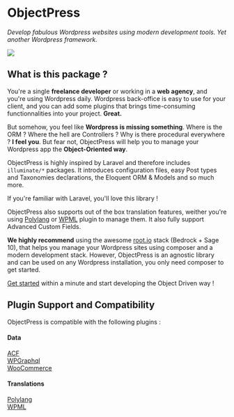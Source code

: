 # ObjectPress
*Develop fabulous Wordpress websites using modern development tools. Yet another Wordpress framework.*

![](/_images/op-bcknd.jpg)

## What is this package ?

You're a single **freelance developer** or working in a **web agency**, and you're using Wordpress daily. Wordpress back-office is easy to use for your client, and you can add some plugins that brings time-consuming functionnalities into your project. **Great.**  

But somehow, you feel like **Wordpress is missing something**. Where is the ORM ? Where the hell are Controllers ? Why is there procedural everywhere ? **I feel you**. But fear not, ObjectPress will help you to manage your Wordpress app the **Object-Oriented way**.  

ObjectPress is highly inspired by Laravel and therefore includes `illuminate/*` packages. It introduces configuration files, easy Post types and Taxonomies declarations, the Eloquent ORM & Models and so much more.

If you're familiar with Laravel, you'll love this library !   

ObjectPress also supports out of the box translation features, weither you're using [Polylang](https://polylang.wordpress.com/documentation/) or [WPML](https://wpml.org/) plugin to manage them. It also fully support Advanced Custom Fields.

**We highly recommend** using the awesome [root.io](https://roots.io) stack (Bedrock + Sage 10), that helps you manage your Wordpress sites using composer and a modern development stack. However, ObjectPress is an agnostic library and can be used on any Wordpress installation, you only need composer to get started.
 
[Get started](quickstart.md) within a minute and start developing the Object Driven way !  

## Plugin Support and Compatibility  

ObjectPress is compatible with the following plugins : 

#### Data
[ACF](https://www.advancedcustomfields.com)  
[WPGraphql](https://github.com/wp-graphql/wp-graphql)  
[WooCommerce](https://fr.wordpress.org/plugins/woocommerce/)  

#### Translations
[Polylang](https://polylang.wordpress.com/documentation/)  
[WPML](https://wpml.org/)  